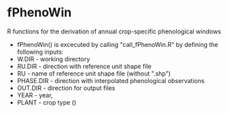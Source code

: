 # fPhenoWin
R functions for the derivation of annual crop-specific phenological windows
* fPhenoWin() is excecuted by calling "call_fPhenoWin.R" by defining the following inputs:
 * W.DIR - working directory
 * RU.DIR - direction with reference unit shape file
 * RU - name of reference unit shape file (without ".shp")
 * PHASE.DIR - direction with interpolated phenological observations
 * OUT.DIR - direction for output files 
 * YEAR - year,
 * PLANT - crop type ()
